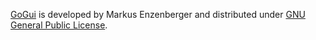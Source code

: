 [GoGui](http://gogui.sourceforge.net/) is developed by Markus Enzenberger and distributed under [GNU General Public License](http://www.gnu.org/copyleft/gpl.html).